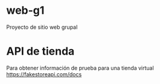 # web-g1
Proyecto de sitio web grupal

# API de tienda
Para obtener información de prueba para una tienda virtual
https://fakestoreapi.com/docs
